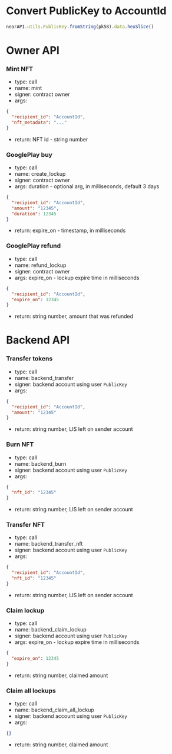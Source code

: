 # Convert PublicKey to AccountId
```js
nearAPI.utils.PublicKey.fromString(pk58).data.hexSlice()
```

# Owner API

### Mint NFT
- type: call
- name: mint
- signer: contract owner
- args:
```json
{
  "recipient_id": "AccountId",
  "nft_metadata": "..."
}
```
- return: NFT id - string number

### GooglePlay buy
- type: call
- name: create_lockup
- signer: contract owner
- args:
duration - optional arg, in milliseconds, default 3 days
```json
{
  "recipient_id": "AccountId",
  "amount": "12345",
  "duration": 12345
}
```
- return: expire_on - timestamp, in milliseconds

### GooglePlay refund
- type: call
- name: refund_lockup
- signer: contract owner
- args:
expire_on - lockup expire time in milliseconds
```json
{
  "recipient_id": "AccountId",
  "expire_on": 12345
}
```
- return: string number, amount that was refunded

# Backend API

### Transfer tokens
- type: call
- name: backend_transfer
- signer: backend account using user `PublicKey`
- args: 
```json
{
  "recipient_id": "AccountId",
  "amount": "12345" 
}
```
- return: string number, LIS left on sender account

### Burn NFT
- type: call
- name: backend_burn
- signer: backend account using user `PublicKey`
- args:
```json
{
  "nft_id": "12345"
} 
```
- return: string number, LIS left on sender account

### Transfer NFT
- type: call
- name: backend_transfer_nft
- signer: backend account using user `PublicKey`
- args:
```json
{
  "recipient_id": "AccountId",
  "nft_id": "12345"
}
```
- return: string number, LIS left on sender account

### Claim lockup
- type: call
- name: backend_claim_lockup
- signer: backend account using user `PublicKey`
- args:
expire_on - lockup expire time in milliseconds
```json
{
  "expire_on": 12345
}
```
- return: string number, claimed amount

### Claim all lockups
- type: call
- name: backend_claim_all_lockup
- signer: backend account using user `PublicKey`
- args: 
```json
{}
```
- return: string number, claimed amount
